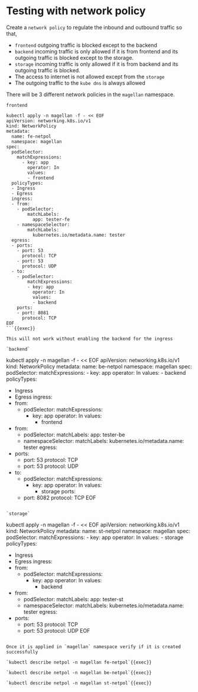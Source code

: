 # Testing with network policy

Create a `network policy` to regulate the inbound and outbound traffic so that, 
* `frontend` outgoing traffic is blocked except to the backend
* `backend` incoming traffic is only allowed if it is from frontend and its outgoing traffic is blocked except to the storage. 
* `storage` incoming traffic is only allowed if it is from backend and its outgoing traffic is blocked. 
* The access to internet is not allowed except from the `storage`
* The outgoing traffic to the `kube dns` is always allowed

There will be 3 different network policies in the `magellan` namespace. 

`frontend`

```
kubectl apply -n magellan -f - << EOF
apiVersion: networking.k8s.io/v1
kind: NetworkPolicy
metadata:
  name: fe-netpol
  namespace: magellan
spec:
  podSelector:
    matchExpressions:
      - key: app
        operator: In
        values:
        - frontend
  policyTypes:
  - Ingress
  - Egress
  ingress:
  - from:
    - podSelector:
        matchLabels:
          app: tester-fe
    - namespaceSelector:
        matchLabels:
          kubernetes.io/metadata.name: tester
  egress:
  - ports:
    - port: 53
      protocol: TCP
    - port: 53
      protocol: UDP
  - to:
    - podSelector:
        matchExpressions:
        - key: app
          operator: In
          values:
          - backend
    ports:
    - port: 8081
      protocol: TCP
EOF
```{{exec}}

This will not work without enabling the backend for the ingress

`backend`

```
kubectl apply -n magellan -f - << EOF
apiVersion: networking.k8s.io/v1
kind: NetworkPolicy
metadata:
  name: be-netpol
  namespace: magellan
spec:
  podSelector:
    matchExpressions:
    - key: app
      operator: In
      values:
      - backend
  policyTypes:
  - Ingress
  - Egress
  ingress:
  - from:
    - podSelector:
        matchExpressions:
        - key: app
          operator: In
          values:
          - frontend
  - from:
    - podSelector:
        matchLabels:
          app: tester-be
    - namespaceSelector:
        matchLabels:
          kubernetes.io/metadata.name: tester
  egress:
  - ports:
    - port: 53
      protocol: TCP
    - port: 53
      protocol: UDP
  - to:
    - podSelector:
        matchExpressions:
        - key: app
          operator: In
          values:
          - storage
    ports:
    - port: 8082
      protocol: TCP
EOF
```{{exec}}

`storage`

```
kubectl apply -n magellan -f - << EOF
apiVersion: networking.k8s.io/v1
kind: NetworkPolicy
metadata:
  name: st-netpol
  namespace: magellan
spec:
  podSelector:
    matchExpressions:
    - key: app
      operator: In
      values:
      - storage
  policyTypes:
  - Ingress
  - Egress
  ingress:
  - from:
    - podSelector:
        matchExpressions:
        - key: app
          operator: In
          values:
          - backend
  - from:
    - podSelector:
        matchLabels:
          app: tester-st
    - namespaceSelector:
        matchLabels:
          kubernetes.io/metadata.name: tester
  egress:
  - ports:
    - port: 53
      protocol: TCP
    - port: 53
      protocol: UDP
EOF
```{{exec}}

Once it is applied in `magellan` namespace verify if it is created successfully

`kubectl describe netpol -n magellan fe-netpol`{{exec}}

`kubectl describe netpol -n magellan be-netpol`{{exec}}

`kubectl describe netpol -n magellan st-netpol`{{exec}}


